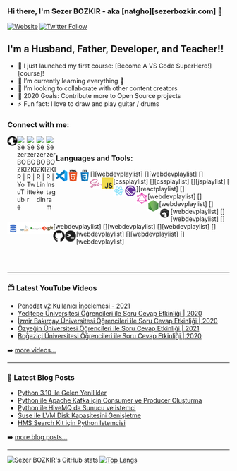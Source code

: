 ### Hi there, I'm Sezer BOZKIR - aka [natgho][sezerbozkir.com] 👋

[![Website](https://img.shields.io/website?label=sezerbozkir.com&style=for-the-badge&url=https%3A%2F%2Fsezerbozkir.com)](https://sezerbozkir.com)
[![Twitter Follow](https://img.shields.io/twitter/follow/linuxcu?color=1DA1F2&logo=twitter&style=for-the-badge)](https://twitter.com/intent/follow?original_referer=https%3A%2F%2Fgithub.com%2FcodeSTACKr&screen_name=linuxcu)

## I'm a Husband, Father, Developer, and Teacher!!

- 🔭 I just launched my first course: [Become A VS Code SuperHero!][course]!
- 🌱 I’m currently learning everything 🤣
- 👯 I’m looking to collaborate with other content creators
- 🥅 2020 Goals: Contribute more to Open Source projects
- ⚡ Fun fact: I love to draw and play guitar / drums

### Connect with me:

[<img align="left" alt="sezerbozkir.com" width="22px" src="https://raw.githubusercontent.com/iconic/open-iconic/master/svg/globe.svg" />][website]
[<img align="left" alt="Sezer BOZKIR | YouTube" width="22px" src="https://cdn.jsdelivr.net/npm/simple-icons@v3/icons/youtube.svg" />][youtube]
[<img align="left" alt="Sezer BOZKIR | Twitter" width="22px" src="https://cdn.jsdelivr.net/npm/simple-icons@v3/icons/twitter.svg" />][twitter]
[<img align="left" alt="Sezer BOZKIR | LinkedIn" width="22px" src="https://cdn.jsdelivr.net/npm/simple-icons@v3/icons/linkedin.svg" />][linkedin]
[<img align="left" alt="Sezer BOZKIR | Instagram" width="22px" src="https://cdn.jsdelivr.net/npm/simple-icons@v3/icons/instagram.svg" />][instagram]

<br />

### Languages and Tools:

[<img align="left" alt="Visual Studio Code" width="26px" src="https://raw.githubusercontent.com/github/explore/80688e429a7d4ef2fca1e82350fe8e3517d3494d/topics/visual-studio-code/visual-studio-code.png" />][webdevplaylist]
[<img align="left" alt="HTML5" width="26px" src="https://raw.githubusercontent.com/github/explore/80688e429a7d4ef2fca1e82350fe8e3517d3494d/topics/html/html.png" />][webdevplaylist]
[<img align="left" alt="CSS3" width="26px" src="https://raw.githubusercontent.com/github/explore/80688e429a7d4ef2fca1e82350fe8e3517d3494d/topics/css/css.png" />][cssplaylist]
[<img align="left" alt="Sass" width="26px" src="https://raw.githubusercontent.com/github/explore/80688e429a7d4ef2fca1e82350fe8e3517d3494d/topics/sass/sass.png" />][cssplaylist]
[<img align="left" alt="JavaScript" width="26px" src="https://raw.githubusercontent.com/github/explore/80688e429a7d4ef2fca1e82350fe8e3517d3494d/topics/javascript/javascript.png" />][jsplaylist]
[<img align="left" alt="React" width="26px" src="https://raw.githubusercontent.com/github/explore/80688e429a7d4ef2fca1e82350fe8e3517d3494d/topics/react/react.png" />][reactplaylist]
[<img align="left" alt="Gatsby" width="26px" src="https://raw.githubusercontent.com/github/explore/e94815998e4e0713912fed477a1f346ec04c3da2/topics/gatsby/gatsby.png" />][webdevplaylist]
[<img align="left" alt="GraphQL" width="26px" src="https://raw.githubusercontent.com/github/explore/80688e429a7d4ef2fca1e82350fe8e3517d3494d/topics/graphql/graphql.png" />][webdevplaylist]
[<img align="left" alt="Node.js" width="26px" src="https://raw.githubusercontent.com/github/explore/80688e429a7d4ef2fca1e82350fe8e3517d3494d/topics/nodejs/nodejs.png" />][webdevplaylist]
[<img align="left" alt="Deno" width="26px" src="https://raw.githubusercontent.com/github/explore/361e2821e2dea67711cde99c9c40ed357061cf27/topics/deno/deno.png" />][webdevplaylist]
[<img align="left" alt="SQL" width="26px" src="https://raw.githubusercontent.com/github/explore/80688e429a7d4ef2fca1e82350fe8e3517d3494d/topics/sql/sql.png" />][webdevplaylist]
[<img align="left" alt="MySQL" width="26px" src="https://raw.githubusercontent.com/github/explore/80688e429a7d4ef2fca1e82350fe8e3517d3494d/topics/mysql/mysql.png" />][webdevplaylist]
[<img align="left" alt="MongoDB" width="26px" src="https://raw.githubusercontent.com/github/explore/80688e429a7d4ef2fca1e82350fe8e3517d3494d/topics/mongodb/mongodb.png" />][webdevplaylist]
[<img align="left" alt="Git" width="26px" src="https://raw.githubusercontent.com/github/explore/80688e429a7d4ef2fca1e82350fe8e3517d3494d/topics/git/git.png" />][webdevplaylist]
[<img align="left" alt="GitHub" width="26px" src="https://raw.githubusercontent.com/github/explore/78df643247d429f6cc873026c0622819ad797942/topics/github/github.png" />][webdevplaylist]
[<img align="left" alt="Terminal" width="26px" src="https://raw.githubusercontent.com/github/explore/80688e429a7d4ef2fca1e82350fe8e3517d3494d/topics/terminal/terminal.png" />][webdevplaylist]

<br />
<br />

---

### 📺 Latest YouTube Videos

<!-- YOUTUBE:START -->
- [Penodat v2 Kullanıcı İncelemesi - 2021](https://www.youtube.com/watch?v=FsTUuBxg36M)
- [Yeditepe Üniversitesi Öğrencileri ile Soru Cevap Etkinliği | 2020](https://www.youtube.com/watch?v=9jHlaK0riUw)
- [İzmir Bakırçay Üniversitesi Öğrencileri ile Soru Cevap Etkinliği | 2020](https://www.youtube.com/watch?v=pVAMyXG6E4c)
- [Özyeğin Üniversitesi Öğrencileri ile Soru Cevap Etkinliği | 2021](https://www.youtube.com/watch?v=EKewNGw2IAs)
- [Boğaziçi Üniversitesi Öğrencileri ile Soru Cevap Etkinliği | 2020](https://www.youtube.com/watch?v=n5JqqIAlJM8)
<!-- YOUTUBE:END -->

➡️ [more videos...](https://www.youtube.com/c/SezerBozkır)

---

### 📕 Latest Blog Posts

<!-- BLOG-POST-LIST:START -->
- [Python 3.10 ile Gelen Yenilikler](https://www.sezerbozkir.com/2021/08/python-3-10-ile-gelen-yenilikler/)
- [Python ile Apache Kafka için Consumer ve Producer Oluşturma](https://www.sezerbozkir.com/2021/06/python-ile-apache-kafka-icin-consumer-ve-procuder-olusturma/)
- [Python ile HiveMQ da Sunucu ve istemci](https://www.sezerbozkir.com/2021/05/python-ile-hivemq-da-sunucu-ve-istemci/)
- [Suse ile LVM Disk Kapasitesini Genişletme](https://www.sezerbozkir.com/2021/05/suse-ile-lvm-disk-kapasitesini-genisletme/)
- [HMS Search Kit için Python Istemcisi](https://www.sezerbozkir.com/2021/02/hms-search-kit-icin-python-istemcisi/)
<!-- BLOG-POST-LIST:END -->

➡️ [more blog posts...](https://sezerbozkir.com)

---

![Sezer BOZKIR's GitHub stats](https://github-readme-stats.vercel.app/api?username=natgho&show_icons=true&theme=vue-dark)
[![Top Langs](https://github-readme-stats.vercel.app/api/top-langs/?username=natgho&layout=compact)](https://github.com/natgho/github-readme-stats)



[website]: https://sezerbozkir.com
[twitter]: https://twitter.com/linuxcu
[youtube]: https://youtube.com/c/SezerBozkır
[instagram]: https://instagram.com/linuxcu
[linkedin]: https://linkedin.com/in/sezerbozkir
